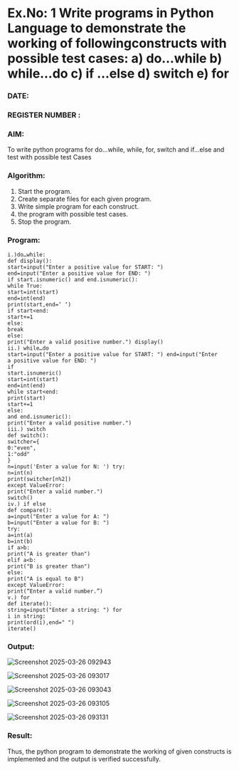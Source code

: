 # Ex.No: 1 Write programs in Python Language to demonstrate the working of followingconstructs with possible test cases: a) do…while b) while…do c) if …else d) switch e) for 

### DATE:                                                                            
### REGISTER NUMBER : 

### AIM:  
To write python programs for do…while, while, for, switch and if…else and test with possible test 
Cases 

### Algorithm:
1. Start the program.
2. Create separate files for each given program.
3. Write simple program for each construct.
4.  the program with possible test cases.
5. Stop the program.
### Program:
```
i.)do…while: 
def display(): 
start=input("Enter a positive value for START: ") 
end=input("Enter a positive value for END: ") 
if start.isnumeric() and end.isnumeric(): 
while True: 
start=int(start) 
end=int(end) 
print(start,end=‘ ‘) 
if start<end: 
start+=1 
else: 
break 
else: 
print("Enter a valid positive number.") display()
ii.) while…do 
start=input("Enter a positive value for START: ") end=input("Enter 
a positive value for END: ") 
if 
start.isnumeric() 
start=int(start) 
end=int(end) 
while start<end: 
print(start) 
start+=1 
else: 
and end.isnumeric(): 
print("Enter a valid positive number.")
iii.) switch 
def switch(): 
switcher={ 
0:"even", 
1:"odd" 
} 
n=input('Enter a value for N: ') try: 
n=int(n) 
print(switcher[n%2]) 
except ValueError: 
print("Enter a valid number.") 
switch()
iv.) if else 
def compare(): 
a=input("Enter a value for A: ") 
b=input("Enter a value for B: ") 
try: 
a=int(a) 
b=int(b) 
if a>b: 
print("A is greater than") 
elif a<b: 
print("B is greater than") 
else: 
print("A is equal to B") 
except ValueError: 
print(“Enter a valid number.”)
v.) for 
def iterate(): 
string=input("Enter a string: ") for 
i in string: 
print(ord(i),end=" ") 
iterate()
```












### Output:

![Screenshot 2025-03-26 092943](https://github.com/user-attachments/assets/34ee6961-1c9c-4c71-837b-f499d562655a)

![Screenshot 2025-03-26 093017](https://github.com/user-attachments/assets/5a388978-693f-4c38-9863-575165bdd470)

![Screenshot 2025-03-26 093043](https://github.com/user-attachments/assets/0d7f8166-90c1-494f-9d7e-cb3993c1baa4)

![Screenshot 2025-03-26 093105](https://github.com/user-attachments/assets/95d9549e-12ca-4ef4-8082-4b0bf06a4b9c)

![Screenshot 2025-03-26 093131](https://github.com/user-attachments/assets/38c6ad65-81d9-4169-ba2a-d77fedc6d96f)




### Result:
Thus, the python program to demonstrate the working of given constructs is implemented and the output is verified successfully.


